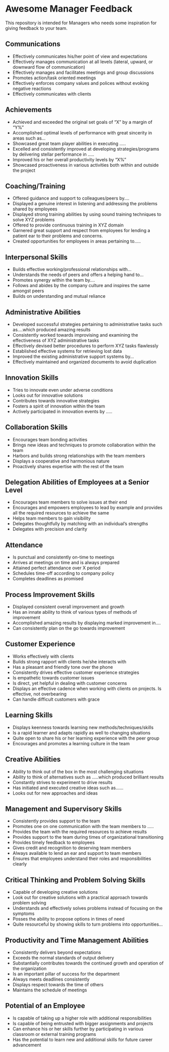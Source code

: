 # Awesome Manager Feedback
This repository is intended for Managers who needs some inspiration for giving feedback to your team.

## Communications
- Effectively communicates his/her point of view and expectations
- Effectively manages communication at all levels (lateral, upward, or downward flow of communication)
- Effectively manages and facilitates meetings and group discussions
- Promotes action/task oriented meetings
- Effectively enforces company values and polices without evoking negative reactions
- Effectively communicates with clients

## Achievements
- Achieved and exceeded the original set goals of “X” by a margin of “Y%”
- Accomplished optimal levels of performance with great sincerity in areas such as…
- Showcased great team player abilities in executing …..
- Excelled and consistently improved at developing strategies/programs by delivering stellar performance in …..
- Improved his or her overall productivity levels by “X%”
- Showcased proactiveness in various activities both within and outside the project
 
## Coaching/Training
- Offered guidance and support to colleagues/peers by….
- Displayed a genuine interest in listening and addressing the problems shared by employees
- Displayed strong training abilities by using sound training techniques to solve XYZ problems
- Offered to provide continuous training in XYZ domain
- Garnered great support and respect from employees for lending a patient ear to their problems and concerns.
- Created opportunities for employees in areas pertaining to…..

## Interpersonal Skills
- Builds effective working/professional relationships with…
- Understands the needs of peers and offers a helping hand to…
- Promotes synergy within the team by….
- Follows and abides by the company culture and inspires the same amongst peers
- Builds on understanding and mutual reliance

## Administrative Abilities
- Developed successful strategies pertaining to administrative tasks such as….which produced amazing results
- Consistently worked towards improvising and examining the effectiveness of XYZ administrative tasks
- Effectively devised better procedures to perform XYZ tasks flawlessly
- Established effective systems for retrieving lost data
- Improved the existing administrative support systems by…
- Effectively maintained and organized documents to avoid duplication

## Innovation Skills
- Tries to innovate even under adverse conditions
- Looks out for innovative solutions
- Contributes towards innovative strategies
- Fosters a spirit of innovation within the team
- Actively participated in innovation events by …..

## Collaboration Skills
- Encourages team bonding activities
- Brings new ideas and techniques to promote collaboration within the team
- Harbors and builds strong relationships with the team members
- Displays a cooperative and harmonious nature
- Proactively shares expertise with the rest of the team

## Delegation Abilities of Employees at a Senior Level
- Encourages team members to solve issues at their end
- Encourages and empowers employees to lead by example and provides all the required resources to achieve the same
- Helps team members to gain visibility
- Delegates thoughtfully by matching with an individual’s strengths
- Delegates with precision and clarity

## Attendance
- Is punctual and consistently on-time to meetings
- Arrives at meetings on time and is always prepared
- Attained perfect attendance over X period
- Schedules time-off according to company policy
- Completes deadlines as promised

## Process Improvement Skills
- Displayed consistent overall improvement and growth
- Has an innate ability to think of various types of methods of improvement
- Accomplished amazing results by displaying marked improvement in….
- Can consistently plan on the go towards improvement

## Customer Experience 
- Works effectively with clients
- Builds strong rapport with clients  he/she interacts with
- Has a pleasant and  friendly tone over the phone
- Consistently drives effective customer experience strategies
- Is empathetic towards customer issues
- Is direct, yet helpful in dealing with customer concerns
- Displays an effective cadence when working with clients on projects. Is effective, not overbearing
- Can handle difficult customers with grace

## Learning Skills
- Displays keenness towards learning new methods/techniques/skills
- Is a rapid learner and adapts rapidly as well to changing situations
- Quite open to share his or her learning experience with the peer group
- Encourages and promotes a learning culture in the team

## Creative Abilities
- Ability to think out of the box in the most challenging situations
- Ability to think of alternatives such as …..which produced brilliant results
- Constantly strives to experiment to drive results
- Has initiated and executed creative ideas such as……
- Looks out for new approaches and ideas

## Management and Supervisory Skills
- Consistently provides support to the team
- Promotes one on one communication with the team members to …..
- Provides the team with the required resources to achieve results
- Provides support to the team during times of organizational transitioning
- Provides timely feedback to employees
- Gives credit and recognition to deserving team members
- Always available to lend an ear and support to team members
- Ensures that employees understand their roles and responsibilities clearly

## Critical Thinking and Problem Solving Skills
- Capable of developing creative solutions
- Look out for creative solutions with a practical approach towards problem solving
- Understands and effectively solves problems instead of focusing on the symptoms
- Posses the ability to propose options in times of need
- Quite resourceful by showing skills to turn problems into opportunities…

## Productivity and Time Management Abilities
- Consistently delivers beyond expectations
- Exceeds the normal standards of output delivery
- Substantially contributes towards the continued growth and operation of the organization
- Is an important pillar of success for the department
- Always meets deadlines consistently
- Displays respect towards the time of others
- Maintains the schedule of meetings

## Potential of an Employee
- Is capable of taking up a higher role with additional responsibilities
- Is capable of being entrusted with bigger assignments and projects
- Can enhance his or her skills further by participating in various classroom or external training programs
- Has the potential to learn new and additional skills for future career advancement
